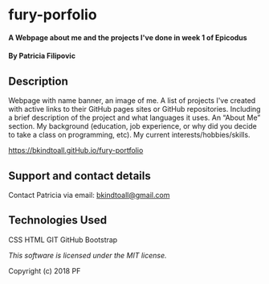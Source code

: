 # fury-porfolio

#### A Webpage about me and the projects I've done in week 1 of Epicodus

#### By Patricia Filipovic

## Description

Webpage with name banner, an image of me. A list of projects I've created with active links to their GitHub pages sites or GitHub repositories. Including a brief description of the project and what languages it uses.
An “About Me” section. My background (education, job experience, or why did you decide to take a class on programming, etc). My current interests/hobbies/skills.

https://bkindtoall.gitHub.io/fury-portfolio


## Support and contact details

Contact Patricia via email: bkindtoall@gmail.com

## Technologies Used

CSS
HTML
GIT
GitHub
Bootstrap

*This software is licensed under the MIT license.*

Copyright (c) 2018 PF
